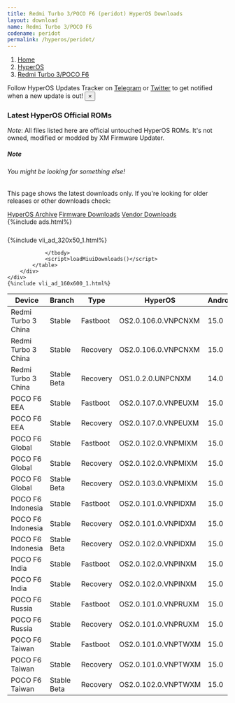 ```yaml
---
title: Redmi Turbo 3/POCO F6 (peridot) HyperOS Downloads
layout: download
name: Redmi Turbo 3/POCO F6
codename: peridot
permalink: /hyperos/peridot/
---
```

<nav aria-label="breadcrumb">
    <ol class="breadcrumb">
        <li class="breadcrumb-item"><a href="/">Home</a></li>
        <li class="breadcrumb-item"><a href="/hyperos/">HyperOS</a></li>
        <li class="breadcrumb-item active" aria-current="page"><a href="/hyperos/peridot/">Redmi Turbo 3/POCO F6</a></li>
    </ol>
</nav>
<div class="alert alert-primary alert-dismissible fade show" role="alert">
    Follow HyperOS Updates Tracker on <a href="https://t.me/MIUIUpdatesTracker" class="alert-link">Telegram</a>
     or <a href="https://twitter.com/MiFwUpdater" class="alert-link">Twitter</a> to get notified when a new update is out!
    <button type="button" class="close" data-dismiss="alert" aria-label="Close">
        <span aria-hidden="true">&times;</span>
    </button>
</div>

### Latest HyperOS Official ROMs
*Note*: All files listed here are official untouched HyperOS ROMs. It's not owned, modified or modded by XM Firmware Updater.
<div class="card">
  <div class="card-body">
    <h5 class="card-title">Note</h5>
    <h6 class="card-subtitle mb-2 text-muted">You might be looking for something else!</h6>
    <p class="card-text">This page shows the latest downloads only.
     If you're looking for older releases or other downloads check:</p>
    <a href="/archive/hyperos/peridot/" class="card-link">HyperOS Archive</a>
    <a href="/firmware/peridot/" class="card-link">Firmware Downloads</a>
    <a href="/vendor/peridot/" class="card-link">Vendor Downloads</a>
  </div>
</div>
{%include ads.html%}
<div class="row justify-content-center">
    <div class="col-10">
        <div class="table-responsive-md" style="margin-top: 25px;">
            {%include vli_ad_320x50_1.html%}
            <table id="miui" class="display dt-responsive nowrap compact table table-striped table-hover table-sm">
                <thead class="thead-dark">
                    <tr>
                        <th data-ref="device">Device</th>
                        <th data-ref="branch">Branch</th>
                        <th data-ref="type">Type</th>
                        <th data-ref="miui">HyperOS</th>
                        <th data-ref="android">Android</th>
                        <th data-ref="size">Size</th>
                        <th data-ref="size">Date</th>
                        <th data-ref="link">Link</th>
                    </tr>
                </thead>
                <tbody>
                <tr><td>Redmi Turbo 3 China</td><td>Stable</td><td>Fastboot</td><td>OS2.0.106.0.VNPCNXM</td><td>15.0</td><td>8.7 GB</td><td>2025-05-13</td><td><a href="/hyperos/peridot/stable/OS2.0.106.0.VNPCNXM/">Download</a></td></tr>
<tr><td>Redmi Turbo 3 China</td><td>Stable</td><td>Recovery</td><td>OS2.0.106.0.VNPCNXM</td><td>15.0</td><td>6.9 GB</td><td>2025-04-24</td><td><a href="/hyperos/peridot/stable/OS2.0.106.0.VNPCNXM/">Download</a></td></tr>
<tr><td>Redmi Turbo 3 China</td><td>Stable Beta</td><td>Recovery</td><td>OS1.0.2.0.UNPCNXM</td><td>14.0</td><td>6.5 GB</td><td>2024-04-17</td><td><a href="/hyperos/peridot/stable beta/OS1.0.2.0.UNPCNXM/">Download</a></td></tr>
<tr><td>POCO F6 EEA</td><td>Stable</td><td>Fastboot</td><td>OS2.0.107.0.VNPEUXM</td><td>15.0</td><td>8.7 GB</td><td>2025-05-08</td><td><a href="/hyperos/peridot/stable/OS2.0.107.0.VNPEUXM/">Download</a></td></tr>
<tr><td>POCO F6 EEA</td><td>Stable</td><td>Recovery</td><td>OS2.0.107.0.VNPEUXM</td><td>15.0</td><td>6.0 GB</td><td>2025-04-24</td><td><a href="/hyperos/peridot/stable/OS2.0.107.0.VNPEUXM/">Download</a></td></tr>
<tr><td>POCO F6 Global</td><td>Stable</td><td>Fastboot</td><td>OS2.0.102.0.VNPMIXM</td><td>15.0</td><td>9.2 GB</td><td>2025-04-23</td><td><a href="/hyperos/peridot/stable/OS2.0.102.0.VNPMIXM/">Download</a></td></tr>
<tr><td>POCO F6 Global</td><td>Stable</td><td>Recovery</td><td>OS2.0.102.0.VNPMIXM</td><td>15.0</td><td>6.0 GB</td><td>2025-04-03</td><td><a href="/hyperos/peridot/stable/OS2.0.102.0.VNPMIXM/">Download</a></td></tr>
<tr><td>POCO F6 Global</td><td>Stable Beta</td><td>Recovery</td><td>OS2.0.103.0.VNPMIXM</td><td>15.0</td><td>6.0 GB</td><td>2025-05-06</td><td><a href="/hyperos/peridot/stable beta/OS2.0.103.0.VNPMIXM/">Download</a></td></tr>
<tr><td>POCO F6 Indonesia</td><td>Stable</td><td>Fastboot</td><td>OS2.0.101.0.VNPIDXM</td><td>15.0</td><td>8.4 GB</td><td>2025-04-23</td><td><a href="/hyperos/peridot/stable/OS2.0.101.0.VNPIDXM/">Download</a></td></tr>
<tr><td>POCO F6 Indonesia</td><td>Stable</td><td>Recovery</td><td>OS2.0.101.0.VNPIDXM</td><td>15.0</td><td>5.9 GB</td><td>2025-04-03</td><td><a href="/hyperos/peridot/stable/OS2.0.101.0.VNPIDXM/">Download</a></td></tr>
<tr><td>POCO F6 Indonesia</td><td>Stable Beta</td><td>Recovery</td><td>OS2.0.102.0.VNPIDXM</td><td>15.0</td><td>6.0 GB</td><td>2025-05-07</td><td><a href="/hyperos/peridot/stable beta/OS2.0.102.0.VNPIDXM/">Download</a></td></tr>
<tr><td>POCO F6 India</td><td>Stable</td><td>Fastboot</td><td>OS2.0.102.0.VNPINXM</td><td>15.0</td><td>7.6 GB</td><td>2025-04-17</td><td><a href="/hyperos/peridot/stable/OS2.0.102.0.VNPINXM/">Download</a></td></tr>
<tr><td>POCO F6 India</td><td>Stable</td><td>Recovery</td><td>OS2.0.102.0.VNPINXM</td><td>15.0</td><td>5.8 GB</td><td>2025-04-03</td><td><a href="/hyperos/peridot/stable/OS2.0.102.0.VNPINXM/">Download</a></td></tr>
<tr><td>POCO F6 Russia</td><td>Stable</td><td>Fastboot</td><td>OS2.0.101.0.VNPRUXM</td><td>15.0</td><td>9.1 GB</td><td>2025-04-17</td><td><a href="/hyperos/peridot/stable/OS2.0.101.0.VNPRUXM/">Download</a></td></tr>
<tr><td>POCO F6 Russia</td><td>Stable</td><td>Recovery</td><td>OS2.0.101.0.VNPRUXM</td><td>15.0</td><td>5.9 GB</td><td>2025-04-07</td><td><a href="/hyperos/peridot/stable/OS2.0.101.0.VNPRUXM/">Download</a></td></tr>
<tr><td>POCO F6 Taiwan</td><td>Stable</td><td>Fastboot</td><td>OS2.0.101.0.VNPTWXM</td><td>15.0</td><td>7.7 GB</td><td>2025-04-17</td><td><a href="/hyperos/peridot/stable/OS2.0.101.0.VNPTWXM/">Download</a></td></tr>
<tr><td>POCO F6 Taiwan</td><td>Stable</td><td>Recovery</td><td>OS2.0.101.0.VNPTWXM</td><td>15.0</td><td>5.8 GB</td><td>2025-04-07</td><td><a href="/hyperos/peridot/stable/OS2.0.101.0.VNPTWXM/">Download</a></td></tr>
<tr><td>POCO F6 Taiwan</td><td>Stable Beta</td><td>Recovery</td><td>OS2.0.102.0.VNPTWXM</td><td>15.0</td><td>5.9 GB</td><td>2025-05-08</td><td><a href="/hyperos/peridot/stable beta/OS2.0.102.0.VNPTWXM/">Download</a></td></tr>

                </tbody>
                <script>loadMiuiDownloads()</script>
            </table>
        </div>
    </div>
    {%include vli_ad_160x600_1.html%}
</div>
